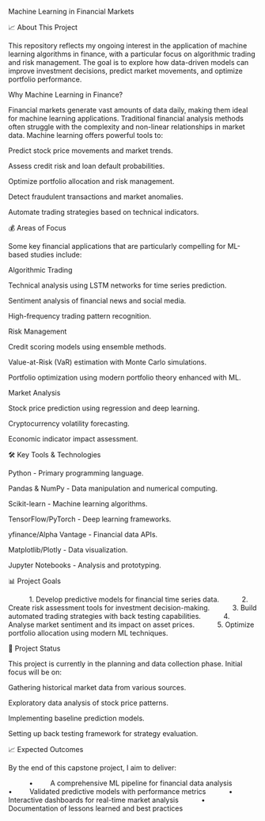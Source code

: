 Machine Learning in Financial Markets

📈 About This Project

This repository reflects my ongoing interest in the application of machine learning algorithms in finance, with a particular focus on algorithmic trading and risk management. The goal is to explore how data-driven models can improve investment decisions, predict market movements, and optimize portfolio performance.

Why Machine Learning in Finance?

Financial markets generate vast amounts of data daily, making them ideal for machine learning applications. Traditional financial analysis methods often struggle with the complexity and non-linear relationships in market data. Machine learning offers powerful tools to:

Predict stock price movements and market trends.

Assess credit risk and loan default probabilities.

Optimize portfolio allocation and risk management.

Detect fraudulent transactions and market anomalies.

Automate trading strategies based on technical indicators.

💰 Areas of Focus

Some key financial applications that are particularly compelling for ML-based studies include:

Algorithmic Trading

Technical analysis using LSTM networks for time series prediction.

Sentiment analysis of financial news and social media.

High-frequency trading pattern recognition.

Risk Management

Credit scoring models using ensemble methods.

Value-at-Risk (VaR) estimation with Monte Carlo simulations.

Portfolio optimization using modern portfolio theory enhanced with ML.

Market Analysis

Stock price prediction using regression and deep learning.

Cryptocurrency volatility forecasting.

Economic indicator impact assessment.
      
🛠️ Key Tools & Technologies

Python - Primary programming language.

Pandas & NumPy - Data manipulation and numerical computing.

Scikit-learn - Machine learning algorithms.

TensorFlow/PyTorch - Deep learning frameworks.

yfinance/Alpha Vantage - Financial data APIs.

Matplotlib/Plotly - Data visualization.

Jupyter Notebooks - Analysis and prototyping.
      
📊 Project Goals

      1. Develop predictive models for financial time series data.
      2. Create risk assessment tools for investment decision-making.
      3. Build automated trading strategies with back testing capabilities.
      4. Analyse market sentiment and its impact on asset prices.
      5. Optimize portfolio allocation using modern ML techniques.
      
🚀 Project Status

This project is currently in the planning and data collection phase. Initial focus will be on:

Gathering historical market data from various sources.

Exploratory data analysis of stock price patterns.

Implementing baseline prediction models.

Setting up back testing framework for strategy evaluation.
      
📈 Expected Outcomes

By the end of this capstone project, I aim to deliver:

      •     A comprehensive ML pipeline for financial data analysis
      •     Validated predictive models with performance metrics
      •     Interactive dashboards for real-time market analysis
      •     Documentation of lessons learned and best practices
